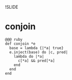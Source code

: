 !SLIDE

# conjoin

    @@@ ruby
    def conjoin *e
      base = lambda {|*a| true}
      e.inject(base) do |c, pred|
        lambda do |*a|
          c[*a] && pred[*a]
        end
      end
    end
